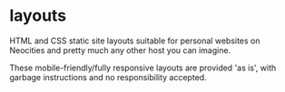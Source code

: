 # layouts
HTML and CSS static site layouts suitable for personal websites on Neocities and pretty much any other host you can imagine.

These mobile-friendly/fully responsive layouts are provided 'as is', with garbage instructions and no responsibility accepted. 

